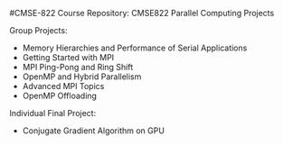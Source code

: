 #CMSE-822
Course Repository: CMSE822 Parallel Computing Projects


Group Projects:
- Memory Hierarchies and Performance of Serial Applications
- Getting Started with MPI
- MPI Ping-Pong and Ring Shift
- OpenMP and Hybrid Parallelism
- Advanced MPI Topics
- OpenMP Offloading


Individual Final Project:
- Conjugate Gradient Algorithm on GPU
